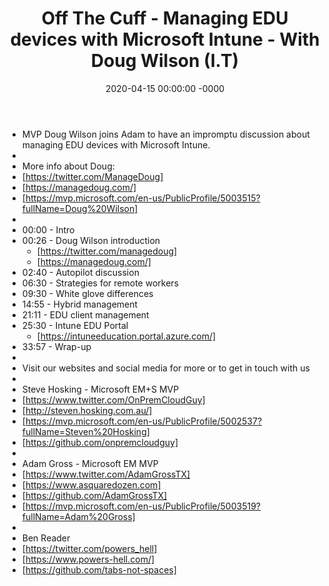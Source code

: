 ﻿---
layout: post
title: "Off The Cuff - Managing EDU devices with Microsoft Intune - With Doug Wilson (I.T)"
date: 2020-04-15 00:00:00 -0000
categories:
---
 * MVP Doug Wilson joins Adam to have an impromptu discussion about managing EDU devices with Microsoft Intune.
 * 
 * More info about Doug:
 * [https://twitter.com/ManageDoug]
 * [https://managedoug.com/]
 * [https://mvp.microsoft.com/en-us/PublicProfile/5003515?fullName=Doug%20Wilson]
 * 
 * 00:00 - Intro
 * 00:26 - Doug Wilson introduction
   - [https://twitter.com/managedoug]
   - [https://managedoug.com/]
 * 02:40 - Autopilot discussion
 * 06:30 - Strategies for remote workers
 * 09:30 - White glove differences
 * 14:55 - Hybrid management 
 * 21:11 - EDU client management
 * 25:30 - Intune EDU Portal
   - [https://intuneeducation.portal.azure.com/]
 * 33:57 - Wrap-up 
 * 
 * Visit our websites and social media for more or to get in touch with us
 * 
 * Steve Hosking - Microsoft EM+S MVP
 * [https://www.twitter.com/OnPremCloudGuy]
 * [http://steven.hosking.com.au/]
 * [https://mvp.microsoft.com/en-us/PublicProfile/5002537?fullName=Steven%20Hosking]
 * [https://github.com/onpremcloudguy]
 * 
 * Adam Gross - Microsoft EM MVP
 * [https://www.twitter.com/AdamGrossTX]
 * [https://www.asquaredozen.com]
 * [https://github.com/AdamGrossTX]
 * [https://mvp.microsoft.com/en-us/PublicProfile/5003519?fullName=Adam%20Gross]
 * 
 * Ben Reader
 * [https://twitter.com/powers_hell]
 * [https://www.powers-hell.com/]
 * [https://github.com/tabs-not-spaces]
